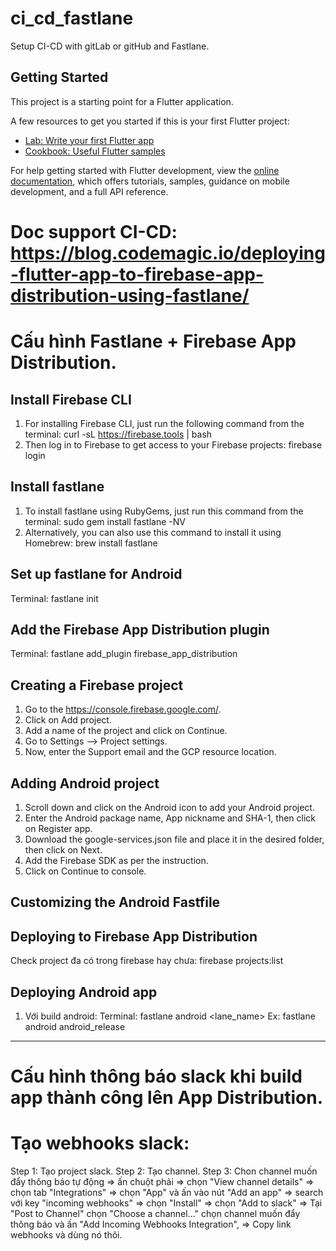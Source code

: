 # ci_cd_fastlane

Setup CI-CD with gitLab or gitHub and Fastlane.

## Getting Started

This project is a starting point for a Flutter application.

A few resources to get you started if this is your first Flutter project:

- [Lab: Write your first Flutter app](https://docs.flutter.dev/get-started/codelab)
- [Cookbook: Useful Flutter samples](https://docs.flutter.dev/cookbook)

For help getting started with Flutter development, view the
[online documentation](https://docs.flutter.dev/), which offers tutorials,
samples, guidance on mobile development, and a full API reference.

# Doc support CI-CD: https://blog.codemagic.io/deploying-flutter-app-to-firebase-app-distribution-using-fastlane/

# Cấu hình Fastlane + Firebase App Distribution.

## Install Firebase CLI

1. For installing Firebase CLI, just run the following command from the terminal: curl
   -sL https://firebase.tools | bash
2. Then log in to Firebase to get access to your Firebase projects: firebase login

## Install fastlane

1. To install fastlane using RubyGems, just run this command from the terminal: sudo gem install
   fastlane -NV
2. Alternatively, you can also use this command to install it using Homebrew: brew install fastlane

## Set up fastlane for Android

Terminal: fastlane init

## Add the Firebase App Distribution plugin

Terminal: fastlane add_plugin firebase_app_distribution

## Creating a Firebase project

1. Go to the https://console.firebase.google.com/.
2. Click on Add project.
3. Add a name of the project and click on Continue.
4. Go to Settings –> Project settings.
5. Now, enter the Support email and the GCP resource location.

## Adding Android project

1. Scroll down and click on the Android icon to add your Android project.
2. Enter the Android package name, App nickname and SHA-1, then click on Register app.
3. Download the google-services.json file and place it in the desired folder, then click on Next.
4. Add the Firebase SDK as per the instruction.
5. Click on Continue to console.

## Customizing the Android Fastfile

## Deploying to Firebase App Distribution

Check project đa có trong firebase hay chưa: firebase projects:list

## Deploying Android app

1. Với build android:
   Terminal: fastlane android <lane_name>
   Ex: fastlane android android_release

----------------------------------------------------------------------------------------------------

# Cấu hình thông báo slack khi build app thành công lên App Distribution.

# Tạo webhooks slack:

Step 1: Tạo project slack.
Step 2: Tạo channel.
Step 3: Chon channel muốn đẩy thông báo tự động
=> ấn chuột phải
=> chọn "View channel details"
=> chọn tab "Integrations"
=> chọn "App" và ấn vào nút "Add an app"
=> search với key "incoming webhooks"
=> chọn "Install"
=> chọn "Add to slack"
=> Tại "Post to Channel" chọn "Choose a channel..." chọn channel muốn đẩy thông báo và ấn "Add
Incoming Webhooks Integration",
=> Copy link webhooks và dùng nó thôi.